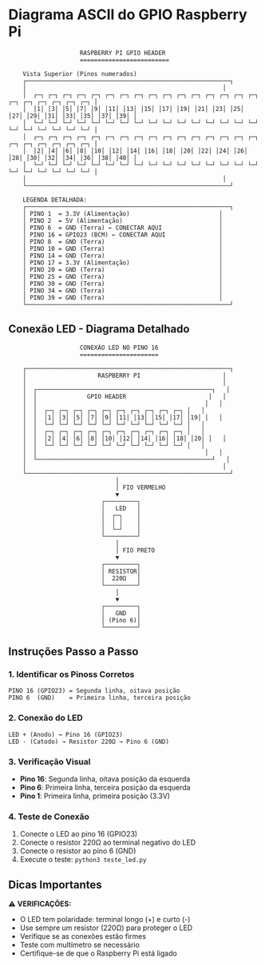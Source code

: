 # Diagrama ASCII do GPIO Raspberry Pi

```
                    RASPBERRY PI GPIO HEADER
                    =========================

    Vista Superior (Pinos numerados)
    ┌─────────────────────────────────────────────────────────┐
    │                                                       │
    │  ┌─┐ ┌─┐ ┌─┐ ┌─┐ ┌─┐ ┌─┐ ┌─┐ ┌─┐ ┌─┐ ┌─┐ ┌─┐ ┌─┐ ┌─┐ ┌─┐ ┌─┐ ┌─┐ ┌─┐ ┌─┐ ┌─┐ ┌─┐ ┌─┐ ┌─┐ │
    │  │1│ │3│ │5│ │7│ │9│ │11│ │13│ │15│ │17│ │19│ │21│ │23│ │25│ │27│ │29│ │31│ │33│ │35│ │37│ │39│ │
    │  └─┘ └─┘ └─┘ └─┘ └─┘ └─┘ └─┘ └─┘ └─┘ └─┘ └─┘ └─┘ └─┘ └─┘ └─┘ └─┘ └─┘ └─┘ └─┘ └─┘ └─┘ └─┘ │
    │  ┌─┐ ┌─┐ ┌─┐ ┌─┐ ┌─┐ ┌─┐ ┌─┐ ┌─┐ ┌─┐ ┌─┐ ┌─┐ ┌─┐ ┌─┐ ┌─┐ ┌─┐ ┌─┐ ┌─┐ ┌─┐ ┌─┐ ┌─┐ ┌─┐ ┌─┐ │
    │  │2│ │4│ │6│ │8│ │10│ │12│ │14│ │16│ │18│ │20│ │22│ │24│ │26│ │28│ │30│ │32│ │34│ │36│ │38│ │40│ │
    │  └─┘ └─┘ └─┘ └─┘ └─┘ └─┘ └─┘ └─┘ └─┘ └─┘ └─┘ └─┘ └─┘ └─┘ └─┘ └─┘ └─┘ └─┘ └─┘ └─┘ └─┘ └─┘ │
    │                                                       │
    └─────────────────────────────────────────────────────────┘

    LEGENDA DETALHADA:
    ┌─────────────────────────────────────────────────────────┐
    │ PINO 1  = 3.3V (Alimentação)                         │
    │ PINO 2  = 5V (Alimentação)                           │
    │ PINO 6  = GND (Terra) ← CONECTAR AQUI                │
    │ PINO 16 = GPIO23 (BCM) ← CONECTAR AQUI               │
    │ PINO 8  = GND (Terra)                                │
    │ PINO 10 = GND (Terra)                                │
    │ PINO 14 = GND (Terra)                                │
    │ PINO 17 = 3.3V (Alimentação)                         │
    │ PINO 20 = GND (Terra)                                │
    │ PINO 25 = GND (Terra)                                │
    │ PINO 30 = GND (Terra)                                │
    │ PINO 34 = GND (Terra)                                │
    │ PINO 39 = GND (Terra)                                │
    └─────────────────────────────────────────────────────────┘
```

## Conexão LED - Diagrama Detalhado

```
                    CONEXÃO LED NO PINO 16
                    ======================

    ┌─────────────────────────────────────────────────────────┐
    │                    RASPBERRY PI                       │
    │                                                       │
    │  ┌─────────────────────────────────────────────────┐   │
    │  │              GPIO HEADER                       │   │
    │  │                                               │   │
    │  │  ┌─┐ ┌─┐ ┌─┐ ┌─┐ ┌─┐ ┌─┐ ┌─┐ ┌─┐ ┌─┐ ┌─┐ │   │
    │  │  │1│ │3│ │5│ │7│ │9│ │11│ │13│ │15│ │17│ │19│ │   │
    │  │  └─┘ └─┘ └─┘ └─┘ └─┘ └─┘ └─┘ └─┘ └─┘ └─┘ │   │
    │  │  ┌─┐ ┌─┐ ┌─┐ ┌─┐ ┌─┐ ┌─┐ ┌─┐ ┌─┐ ┌─┐ ┌─┐ │   │
    │  │  │2│ │4│ │6│ │8│ │10│ │12│ │14│ │16│ │18│ │20│ │   │
    │  │  └─┘ └─┘ └─┘ └─┘ └─┘ └─┘ └─┘ └─┘ └─┘ └─┘ │   │
    │  │                                               │   │
    │  └─────────────────────────────────────────────────┘   │
    │                                                       │
    └─────────────────────────────────────────────────────────┘
                              │
                              │ FIO VERMELHO
                              ▼
                          ┌─────────┐
                          │   LED   │
                          │  ┌─┐    │
                          │  │ │    │
                          │  └─┘    │
                          └─────────┘
                              │
                              │ FIO PRETO
                              ▼
                          ┌─────────┐
                          │ RESISTOR│
                          │  220Ω   │
                          └─────────┘
                              │
                              ▼
                          ┌─────────┐
                          │   GND   │
                          │ (Pino 6)│
                          └─────────┘
```

## Instruções Passo a Passo

### 1. Identificar os Pinoss Corretos
```
PINO 16 (GPIO23) = Segunda linha, oitava posição
PINO 6  (GND)    = Primeira linha, terceira posição
```

### 2. Conexão do LED
```
LED + (Anodo) → Pino 16 (GPIO23)
LED - (Catodo) → Resistor 220Ω → Pino 6 (GND)
```

### 3. Verificação Visual
- **Pino 16**: Segunda linha, oitava posição da esquerda
- **Pino 6**: Primeira linha, terceira posição da esquerda
- **Pino 1**: Primeira linha, primeira posição (3.3V)

### 4. Teste de Conexão
1. Conecte o LED ao pino 16 (GPIO23)
2. Conecte o resistor 220Ω ao terminal negativo do LED
3. Conecte o resistor ao pino 6 (GND)
4. Execute o teste: `python3 teste_led.py`

## Dicas Importantes

⚠️ **VERIFICAÇÕES:**
- O LED tem polaridade: terminal longo (+) e curto (-)
- Use sempre um resistor (220Ω) para proteger o LED
- Verifique se as conexões estão firmes
- Teste com multímetro se necessário
- Certifique-se de que o Raspberry Pi está ligado 